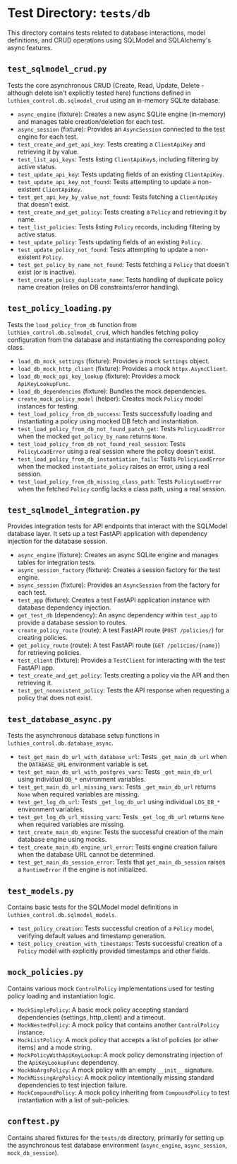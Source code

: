 # Test Directory: `tests/db`

This directory contains tests related to database interactions, model definitions, and CRUD operations using SQLModel and SQLAlchemy's async features.

## `test_sqlmodel_crud.py`

Tests the core asynchronous CRUD (Create, Read, Update, Delete - although delete isn't explicitly tested here) functions defined in `luthien_control.db.sqlmodel_crud` using an in-memory SQLite database.

*   `async_engine` (fixture): Creates a new async SQLite engine (in-memory) and manages table creation/deletion for each test.
*   `async_session` (fixture): Provides an `AsyncSession` connected to the test engine for each test.
*   `test_create_and_get_api_key`: Tests creating a `ClientApiKey` and retrieving it by value.
*   `test_list_api_keys`: Tests listing `ClientApiKey`s, including filtering by active status.
*   `test_update_api_key`: Tests updating fields of an existing `ClientApiKey`.
*   `test_update_api_key_not_found`: Tests attempting to update a non-existent `ClientApiKey`.
*   `test_get_api_key_by_value_not_found`: Tests fetching a `ClientApiKey` that doesn't exist.
*   `test_create_and_get_policy`: Tests creating a `Policy` and retrieving it by name.
*   `test_list_policies`: Tests listing `Policy` records, including filtering by active status.
*   `test_update_policy`: Tests updating fields of an existing `Policy`.
*   `test_update_policy_not_found`: Tests attempting to update a non-existent `Policy`.
*   `test_get_policy_by_name_not_found`: Tests fetching a `Policy` that doesn't exist (or is inactive).
*   `test_create_policy_duplicate_name`: Tests handling of duplicate policy name creation (relies on DB constraints/error handling).

## `test_policy_loading.py`

Tests the `load_policy_from_db` function from `luthien_control.db.sqlmodel_crud`, which handles fetching policy configuration from the database and instantiating the corresponding policy class.

*   `load_db_mock_settings` (fixture): Provides a mock `Settings` object.
*   `load_db_mock_http_client` (fixture): Provides a mock `httpx.AsyncClient`.
*   `load_db_mock_api_key_lookup` (fixture): Provides a mock `ApiKeyLookupFunc`.
*   `load_db_dependencies` (fixture): Bundles the mock dependencies.
*   `create_mock_policy_model` (helper): Creates mock `Policy` model instances for testing.
*   `test_load_policy_from_db_success`: Tests successfully loading and instantiating a policy using mocked DB fetch and instantiation.
*   `test_load_policy_from_db_not_found_patch_get`: Tests `PolicyLoadError` when the mocked `get_policy_by_name` returns `None`.
*   `test_load_policy_from_db_not_found_real_session`: Tests `PolicyLoadError` using a real session where the policy doesn't exist.
*   `test_load_policy_from_db_instantiation_fails`: Tests `PolicyLoadError` when the mocked `instantiate_policy` raises an error, using a real session.
*   `test_load_policy_from_db_missing_class_path`: Tests `PolicyLoadError` when the fetched `Policy` config lacks a class path, using a real session.

## `test_sqlmodel_integration.py`

Provides integration tests for API endpoints that interact with the SQLModel database layer. It sets up a test FastAPI application with dependency injection for the database session.

*   `async_engine` (fixture): Creates an async SQLite engine and manages tables for integration tests.
*   `async_session_factory` (fixture): Creates a session factory for the test engine.
*   `async_session` (fixture): Provides an `AsyncSession` from the factory for each test.
*   `test_app` (fixture): Creates a test FastAPI application instance with database dependency injection.
*   `get_test_db` (dependency): An async dependency within `test_app` to provide a database session to routes.
*   `create_policy_route` (route): A test FastAPI route (`POST /policies/`) for creating policies.
*   `get_policy_route` (route): A test FastAPI route (`GET /policies/{name}`) for retrieving policies.
*   `test_client` (fixture): Provides a `TestClient` for interacting with the test FastAPI app.
*   `test_create_and_get_policy`: Tests creating a policy via the API and then retrieving it.
*   `test_get_nonexistent_policy`: Tests the API response when requesting a policy that does not exist.

## `test_database_async.py`

Tests the asynchronous database setup functions in `luthien_control.db.database_async`.

*   `test_get_main_db_url_with_database_url`: Tests `_get_main_db_url` when the `DATABASE_URL` environment variable is set.
*   `test_get_main_db_url_with_postgres_vars`: Tests `_get_main_db_url` using individual `DB_*` environment variables.
*   `test_get_main_db_url_missing_vars`: Tests `_get_main_db_url` returns `None` when required variables are missing.
*   `test_get_log_db_url`: Tests `_get_log_db_url` using individual `LOG_DB_*` environment variables.
*   `test_get_log_db_url_missing_vars`: Tests `_get_log_db_url` returns `None` when required variables are missing.
*   `test_create_main_db_engine`: Tests the successful creation of the main database engine using mocks.
*   `test_create_main_db_engine_url_error`: Tests engine creation failure when the database URL cannot be determined.
*   `test_get_main_db_session_error`: Tests that `get_main_db_session` raises a `RuntimeError` if the engine is not initialized.

## `test_models.py`

Contains basic tests for the SQLModel model definitions in `luthien_control.db.sqlmodel_models`.

*   `test_policy_creation`: Tests successful creation of a `Policy` model, verifying default values and timestamp generation.
*   `test_policy_creation_with_timestamps`: Tests successful creation of a `Policy` model with explicitly provided timestamps and other fields.

## `mock_policies.py`

Contains various mock `ControlPolicy` implementations used for testing policy loading and instantiation logic.

*   `MockSimplePolicy`: A basic mock policy accepting standard dependencies (settings, http_client) and a timeout.
*   `MockNestedPolicy`: A mock policy that contains another `ControlPolicy` instance.
*   `MockListPolicy`: A mock policy that accepts a list of policies (or other items) and a mode string.
*   `MockPolicyWithApiKeyLookup`: A mock policy demonstrating injection of the `ApiKeyLookupFunc` dependency.
*   `MockNoArgsPolicy`: A mock policy with an empty `__init__` signature.
*   `MockMissingArgPolicy`: A mock policy intentionally missing standard dependencies to test injection failure.
*   `MockCompoundPolicy`: A mock policy inheriting from `CompoundPolicy` to test instantiation with a list of sub-policies.

## `conftest.py`

Contains shared fixtures for the `tests/db` directory, primarily for setting up the asynchronous test database environment (`async_engine`, `async_session`, `mock_db_session`). 